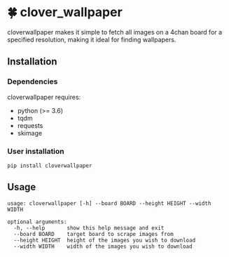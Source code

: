 :four_leaf_clover: clover_wallpaper
==================

cloverwallpaper makes it simple to fetch all images on a 4chan board for a specified resolution, making it ideal for finding wallpapers.

Installation
---------------

### Dependencies

cloverwallpaper requires:
 
 - python (>= 3.6)
 - tqdm
 - requests
 - skimage

### User installation

```
pip install cloverwallpaper
```

Usage
---------

```
usage: cloverwallpaper [-h] --board BOARD --height HEIGHT --width WIDTH

optional arguments:
  -h, --help       show this help message and exit
  --board BOARD    target board to scrape images from
  --height HEIGHT  height of the images you wish to download
  --width WIDTH    width of the images you wish to download
```
